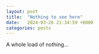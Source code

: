 ```yaml
---
layout: post
title:  "Nothing to see here"
date:   2024-03-26 21:34:59 +0000
categories: posts
---
```

A whole load of nothing...
